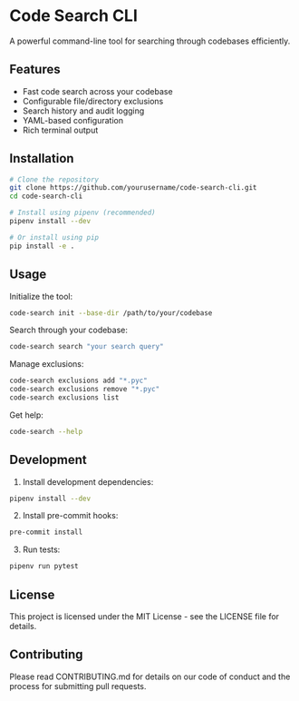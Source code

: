 # Code Search CLI

A powerful command-line tool for searching through codebases efficiently.

## Features

- Fast code search across your codebase
- Configurable file/directory exclusions
- Search history and audit logging
- YAML-based configuration
- Rich terminal output

## Installation

```bash
# Clone the repository
git clone https://github.com/yourusername/code-search-cli.git
cd code-search-cli

# Install using pipenv (recommended)
pipenv install --dev

# Or install using pip
pip install -e .
```

## Usage

Initialize the tool:
```bash
code-search init --base-dir /path/to/your/codebase
```

Search through your codebase:
```bash
code-search search "your search query"
```

Manage exclusions:
```bash
code-search exclusions add "*.pyc"
code-search exclusions remove "*.pyc"
code-search exclusions list
```

Get help:
```bash
code-search --help
```

## Development

1. Install development dependencies:
```bash
pipenv install --dev
```

2. Install pre-commit hooks:
```bash
pre-commit install
```

3. Run tests:
```bash
pipenv run pytest
```

## License

This project is licensed under the MIT License - see the LICENSE file for details.

## Contributing

Please read CONTRIBUTING.md for details on our code of conduct and the process for submitting pull requests.
